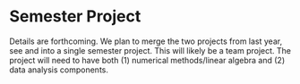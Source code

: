 # Semester Project

Details are forthcoming. We plan to merge the two projects from last year, see [](../fall2022/project1.md) and [](../fall2022/project2.md) into a single semester project. This will likely be a team project. The project will need to have both (1) numerical methods/linear algebra and (2) data analysis components.
